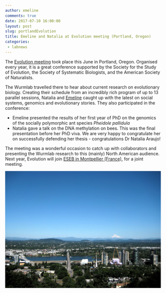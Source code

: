 ```yaml
---
author: emeline
comments: true
date: 2017-07-10 16:00:00
layout: post
slug: portlandEvolution
title: Emeline and Natalia at Evolution meeting (Portland, Oregon)
categories:
 - labnews
---
```


The [Evolution meeting](http://www.evolutionmeetings.org/) took place this June in Portland, Oregon. Organised every year, it is a great conference supported by the Society for the Study of Evolution, the Society of Systematic Biologists, and the American Society of Naturalists.

The Wurmlab travelled there to hear about current research on evolutionary biology. Creating their schedule from an incredibly rich program of up to 13 parallel sessions, Natalia and [Emeline](team/efavreau/index.html) caught up with the latest on social systems, genomics and evolutionary stories. They also participated in the conference:

* Emeline presented the results of her first year of PhD on the genomics of the socially polymorphic ant species *Pheidole pallidula*
* Natalia gave a talk on the DNA methylation on bees. This was the final presentation before her PhD viva. We are very happy to congratulate her on successfully defending her thesis - congratulations Dr Natalia Araujo!

The meeting was a wonderful occasion to catch up with collaborators and presenting the Wurmlab research to this (mainly) North American audience. Next year, Evolution will join [ESEB in Montpellier (France)](http://www.eseb2017.nl/), for a joint meeting.

![alt text](../../img/news/2017_06_portland.jpg "Portland and Mount Hood")
